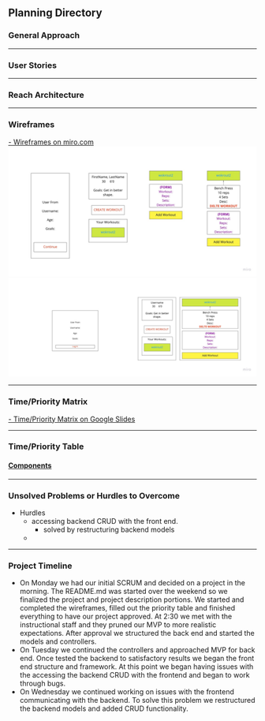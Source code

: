 ## Planning Directory
### General Approach



***
### User Stories



***
### Reach Architecture



***
### Wireframes

[- Wireframes on miro.com](https://miro.com/app/board/uXjVOHItXT8=/?invite_link_id=213180188513)
![Wireframe](./../Images/MobileWireframe.jpg)
![Wireframe](./../Images/DesktopWireframe.jpg)

***
### Time/Priority Matrix

[- Time/Priority Matrix on Google Slides](https://docs.google.com/presentation/d/1CXTHjTzJ179aKc5salNZyDG0O8eZC2yhWKy7tu2evdA/edit?usp=sharing)


***
### Time/Priority Table

#### [Components](./../README.md#components)

***
### Unsolved Problems or Hurdles to Overcome

- Hurdles
    - accessing backend CRUD with the front end.
        - solved by restructuring backend models
    - 


***
### Project Timeline

- On Monday we had our initial SCRUM and decided on a project in the morning.  The README.md was started over the weekend so we finalized the project and project description portions.  We started and completed the wireframes, filled out the priority table and finished everything to have our project approved.  At 2:30 we met with the instructional staff and they pruned our MVP to more realistic expectations.  After approval we structured the back end and started the models and controllers.
- On Tuesday we continued the controllers and approached MVP for back end.  Once tested the backend to satisfactory results we began the front end structure and framework.  At this point we began having issues with the accessing the backend CRUD with the frontend and began to work through bugs.
- On Wednesday we continued working on issues with the frontend communicating with the backend.  To solve this problem we restructured the backend models and added CRUD functionality.  
